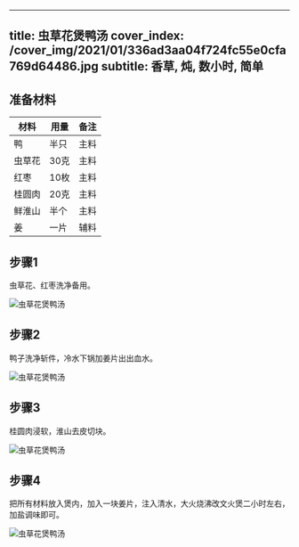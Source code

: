 
---
title: 虫草花煲鸭汤
cover_index: /cover_img/2021/01/336ad3aa04f724fc55e0cfa769d64486.jpg
subtitle: 香草, 炖, 数小时, 简单
---

## 准备材料

| 材料     | 用量 | 备注|
| ------- | ----- | --- |
| 鸭 | 半只| 主料 |
| 虫草花 | 30克| 主料 |
| 红枣 | 10枚| 主料 |
| 桂圆肉 | 20克| 主料 |
| 鲜淮山 | 半个| 主料 |
| 姜 | 一片| 辅料 |

## 步骤1

虫草花、红枣洗净备用。

![虫草花煲鸭汤](https://i8.meishichina.com/attachment/recipe/201001/201001191339497.JPG?x-oss-process=style/p320) 

## 步骤2

鸭子洗净斩件，冷水下锅加姜片出出血水。

![虫草花煲鸭汤](https://i8.meishichina.com/attachment/recipe/201001/201001191341359.JPG?x-oss-process=style/p320) 

## 步骤3

桂圆肉浸软，淮山去皮切块。

![虫草花煲鸭汤](https://i8.meishichina.com/attachment/recipe/201001/201001191343064.JPG?x-oss-process=style/p320) 

## 步骤4

把所有材料放入煲内，加入一块姜片，注入清水，大火烧沸改文火煲二小时左右，加盐调味即可。

![虫草花煲鸭汤](https://i8.meishichina.com/attachment/recipe/201001/201001191345273.JPG?x-oss-process=style/p320) 

